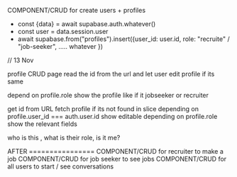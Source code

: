 COMPONENT/CRUD for create users + profiles

- const {data} = await supabase.auth.whatever()
- const user = data.session.user
- await supabase.from("profiles").insert({user_id: user.id, role: "recruite" / "job-seeker", ..... whatever })

// 13 Nov

profile CRUD page
read the id from the url and let user edit profile if its same

depend on profile.role show the profile like if it jobseeker or recruiter

get id from URL
fetch profile if its not found in slice
depending on profile.user_id === auth.user.id show editable
depending on profile.role show the relevant fields

who is this , what is their role, is it me?

AFTER ================
COMPONENT/CRUD for recruiter to make a job
COMPONENT/CRUD for job seeker to see jobs
COMPONENT/CRUD for all users to start / see conversations
